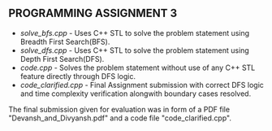## PROGRAMMING ASSIGNMENT 3

 - *solve_bfs.cpp* - Uses C++ STL to solve the problem statement using Breadth First Search(BFS).
 - *solve_dfs.cpp* - Uses C++ STL to solve the problem statement using Depth First Search(DFS).
 - *code.cpp* - Solves the problem statement without use of any C++ STL feature directly through DFS logic.
 - *code_clarified.cpp* - Final Assignment submission with correct DFS logic and time complexity verification alongwith boundary cases resolved.

The final submission given for evaluation was in form of 
a PDF file "Devansh_and_Divyansh.pdf" and a code file "code_clarified.cpp".